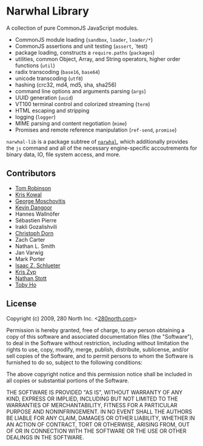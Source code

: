 
Narwhal Library
===============

A collection of pure CommonJS JavaScript modules.

* CommonJS module loading (`sandbox`, `loader`, `loader/*`)
* CommonJS assertions and unit testing (`assert`, `test)
* package loading, constructs a `require.paths` (`packages`)
* utilities, common Object, Array, and String operators, higher order functions (`util`)
* radix transcoding (`base16`, `base64`)
* unicode transcoding (`utf8`)
* hashing (crc32, md4, md5, sha, sha256)
* command line options and arguments parsing (`args`)
* UUID generation (`uuid`)
* VT100 terminal control and colorized streaming (`term`)
* HTML escaping and stripping
* logging (`logger`)
* MIME parsing and content negotiation (`mime`)
* Promises and remote reference manipulation (`ref-send`, `promise`)

`narwhal-lib` is a package subtree of
[`narwhal`](http://github.com/280north/narwhal), which additionally provides
the `js` command and all of the necessary engine-specific accoutrements for
binary data, IO, file system access, and more.

Contributors
------------

* [Tom Robinson](http://tlrobinson.net/)
* [Kris Kowal](http://askawizard.blogspot.com/)
* [George Moschovitis](http://www.gmosx.com/)
* [Kevin Dangoor](http://www.blueskyonmars.com/)
* Hannes Wallnöfer
* Sébastien Pierre
* Irakli Gozalishvili
* [Christoph Dorn](http://www.christophdorn.com/)
* Zach Carter
* Nathan L. Smith
* Jan Varwig
* Mark Porter
* [Isaac Z. Schlueter](http://blog.izs.me/)
* [Kris Zyp](http://www.sitepen.com/blog/author/kzyp/)
* [Nathan Stott](http://nathan.whiteboard-it.com/)
* [Toby Ho](http://tobyho.com)

License
-------

Copyright (c) 2009, 280 North Inc. <[280north.com](http://280north.com/)\>

Permission is hereby granted, free of charge, to any person obtaining a copy
of this software and associated documentation files (the "Software"), to
deal in the Software without restriction, including without limitation the
rights to use, copy, modify, merge, publish, distribute, sublicense, and/or
sell copies of the Software, and to permit persons to whom the Software is
furnished to do so, subject to the following conditions:

The above copyright notice and this permission notice shall be included in
all copies or substantial portions of the Software.

THE SOFTWARE IS PROVIDED "AS IS", WITHOUT WARRANTY OF ANY KIND, EXPRESS OR
IMPLIED, INCLUDING BUT NOT LIMITED TO THE WARRANTIES OF MERCHANTABILITY,
FITNESS FOR A PARTICULAR PURPOSE AND NONINFRINGEMENT. IN NO EVENT SHALL
THE AUTHORS BE LIABLE FOR ANY CLAIM, DAMAGES OR OTHER LIABILITY, WHETHER
IN AN ACTION OF CONTRACT, TORT OR OTHERWISE, ARISING FROM, OUT OF OR IN
CONNECTION WITH THE SOFTWARE OR THE USE OR OTHER DEALINGS IN THE SOFTWARE.

